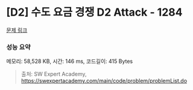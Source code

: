 # [D2] 수도 요금 경쟁 D2 Attack - 1284 

[문제 링크](https://swexpertacademy.com/main/code/problem/problemDetail.do?contestProbId=AV189xUaI8UCFAZN) 

### 성능 요약

메모리: 58,528 KB, 시간: 146 ms, 코드길이: 415 Bytes



> 출처: SW Expert Academy, https://swexpertacademy.com/main/code/problem/problemList.do